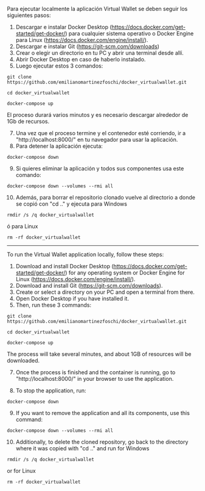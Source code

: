 Para ejecutar localmente la aplicación Virtual Wallet se deben seguir los siguientes pasos:
  1) Descargar e instalar Docker Desktop (https://docs.docker.com/get-started/get-docker/) para cualquier sistema operativo o Docker Engine para Linux (https://docs.docker.com/engine/install/).
  2) Descargar e instalar Git (https://git-scm.com/downloads)
  3) Crear o elegir un directorio en tu PC y abrir una terminal desde allí.
  4) Abrir Docker Desktop en caso de haberlo instalado.
  5) Luego ejecutar estos 3 comandos:
     
    git clone https://github.com/emilianomartinezfoschi/docker_virtualwallet.git    

    cd docker_virtualwallet
    
    docker-compose up

El proceso durará varios minutos y es necesario descargar alrededor de 1Gb de recursos.
     
  7) Una vez que el proceso termine y el contenedor esté corriendo, ir a "http://localhost:8000/" en tu navegador para usar la aplicación.
  8) Para detener la aplicación ejecuta:
     
    docker-compose down

  9) Si quieres eliminar la aplicación y todos sus componentes usa este comando:
      
    docker-compose down --volumes --rmi all
      
  10) Además, para borrar el repositorio clonado vuelve al directorio a donde se copió con "cd .." y ejecuta para Windows

    rmdir /s /q docker_virtualwallet

  ó para Linux

    rm -rf docker_virtualwallet

-----------------------------------------------------------------

To run the Virtual Wallet application locally, follow these steps:
  1) Download and install Docker Desktop (https://docs.docker.com/get-started/get-docker/) for any operating system or Docker Engine for Linux (https://docs.docker.com/engine/install/).
  2) Download and install Git (https://git-scm.com/downloads).
  3) Create or select a directory on your PC and open a terminal from there.
  4) Open Docker Desktop if you have installed it.
  5) Then, run these 3 commands:

    git clone https://github.com/emilianomartinezfoschi/docker_virtualwallet.git

    cd docker_virtualwallet
     
    docker-compose up

The process will take several minutes, and about 1GB of resources will be downloaded.

  7) Once the process is finished and the container is running, go to "http://localhost:8000/" in your browser to use the application.
  
  8) To stop the application, run:

    docker-compose down
  
  9) If you want to remove the application and all its components, use this command:

    docker-compose down --volumes --rmi all
  10) Additionally, to delete the cloned repository, go back to the directory where it was copied with "cd .." and run for Windows
      
    rmdir /s /q docker_virtualwallet
      
or for Linux
      
    rm -rf docker_virtualwallet
